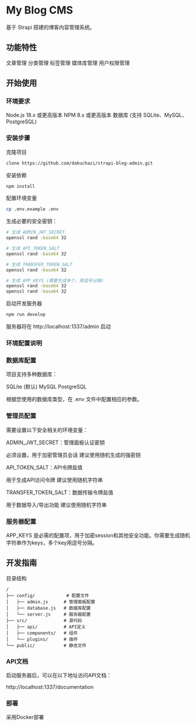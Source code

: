 # My Blog CMS

基于 Strapi 搭建的博客内容管理系统。

## 功能特性

文章管理
分类管理
标签管理
媒体库管理
用户权限管理

## 开始使用

### 环境要求

Node.js 18.x 或更高版本
NPM 8.x 或更高版本
数据库 (支持 SQLite、MySQL、PostgreSQL)

### 安装步骤

克隆项目

```bash
clone https://github.com/dakuchazi/strapi-blog-admin.git
```

安装依赖

```bash
npm install
```

配置环境变量

```bash
cp .env.example .env
```

生成必要的安全密钥：

```bash
# 生成 ADMIN_JWT_SECRET
openssl rand -base64 32

# 生成 API_TOKEN_SALT
openssl rand -base64 32

# 生成 TRANSFER_TOKEN_SALT
openssl rand -base64 32

# 生成 APP_KEYS (需要生成多个，用逗号分隔)
openssl rand -base64 32
openssl rand -base64 32
```

启动开发服务器

```bash
npm run develop
```

服务器将在 http://localhost:1337/admin 启动

### 环境配置说明

### 数据库配置

项目支持多种数据库：

SQLite (默认)
MySQL
PostgreSQL

根据您使用的数据库类型，在 .env 文件中配置相应的参数。

### 管理员配置

需要设置以下安全相关的环境变量：

ADMIN_JWT_SECRET：管理面板认证密钥

必须设置，用于加密管理员会话
建议使用随机生成的强密钥


API_TOKEN_SALT：API令牌盐值

用于生成API访问令牌
建议使用随机字符串


TRANSFER_TOKEN_SALT：数据传输令牌盐值

用于数据导入/导出功能
建议使用随机字符串



### 服务器配置

APP_KEYS 是必需的配置项，用于加密session和其他安全功能。你需要生成随机字符串作为keys，多个key用逗号分隔。

## 开发指南

目录结构

```
/
├── config/            # 配置文件
│   ├── admin.js      # 管理面板配置
│   ├── database.js   # 数据库配置
│   └── server.js     # 服务器配置
├── src/              # 源代码
│   ├── api/          # API定义
│   ├── components/   # 组件
│   └── plugins/      # 插件
└── public/           # 静态文件
```

### API文档

启动服务器后，可以在以下地址访问API文档：

http://localhost:1337/documentation

### 部署

采用Docker部署